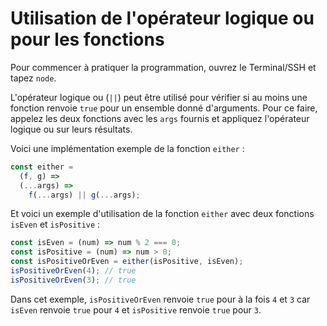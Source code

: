 # Utilisation de l'opérateur logique ou pour les fonctions

Pour commencer à pratiquer la programmation, ouvrez le Terminal/SSH et tapez `node`.

L'opérateur logique ou (`||`) peut être utilisé pour vérifier si au moins une fonction renvoie `true` pour un ensemble donné d'arguments. Pour ce faire, appelez les deux fonctions avec les `args` fournis et appliquez l'opérateur logique ou sur leurs résultats.

Voici une implémentation exemple de la fonction `either` :

```js
const either =
  (f, g) =>
  (...args) =>
    f(...args) || g(...args);
```

Et voici un exemple d'utilisation de la fonction `either` avec deux fonctions `isEven` et `isPositive` :

```js
const isEven = (num) => num % 2 === 0;
const isPositive = (num) => num > 0;
const isPositiveOrEven = either(isPositive, isEven);
isPositiveOrEven(4); // true
isPositiveOrEven(3); // true
```

Dans cet exemple, `isPositiveOrEven` renvoie `true` pour à la fois `4` et `3` car `isEven` renvoie `true` pour `4` et `isPositive` renvoie `true` pour `3`.
